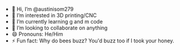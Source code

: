 - 👋 Hi, I’m @austinisom279
- 👀 I’m interested in 3D printing/CNC
- 🌱 I’m currently learning g and m code
- 💞️ I’m looking to collaborate on anything
- 😄 Pronouns: He/Him
- ⚡ Fun fact: Why do bees buzz? You'd buzz too if I took your honey.

<!---
austinisom279/austinisom279 is a ✨ special ✨ repository because its `README.md` (this file) appears on your GitHub profile.
You can click the Preview link to take a look at your changes.
--->
